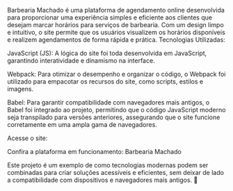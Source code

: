 Barbearia Machado é uma plataforma de agendamento online desenvolvida para proporcionar uma experiência simples e eficiente aos clientes que desejam marcar horários para serviços de barbearia. Com um design limpo e intuitivo, o site permite que os usuários visualizem os horários disponíveis e realizem agendamentos de forma rápida e prática.
Tecnologias Utilizadas:

JavaScript (JS): A lógica do site foi toda desenvolvida em JavaScript, garantindo interatividade e dinamismo na interface.

Webpack: Para otimizar o desempenho e organizar o código, o Webpack foi utilizado para empacotar os recursos do site, como scripts, estilos e imagens.

Babel: Para garantir compatibilidade com navegadores mais antigos, o Babel foi integrado ao projeto, permitindo que o código JavaScript moderno seja transpilado para versões anteriores, assegurando que o site funcione corretamente em uma ampla gama de navegadores.

Acesse o site:

Confira a plataforma em funcionamento: Barbearia Machado

Este projeto é um exemplo de como tecnologias modernas podem ser combinadas para criar soluções acessíveis e eficientes, sem deixar de lado a compatibilidade com dispositivos e navegadores mais antigos. 🚀
